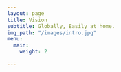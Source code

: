 ```yaml
---
layout: page
title: Vision
subtitle: Globally, Easily at home.
img_path: "/images/intro.jpg"
menu:
  main:
    weight: 2

---
```

